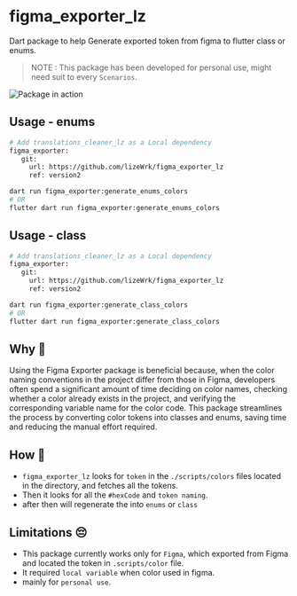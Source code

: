 # figma_exporter_lz

Dart package to help Generate exported token from figma to flutter class or enums.

> NOTE : This package has been developed for personal use, might need suit to every `Scenarios`.

![Package in action](https://github.com/lizeWrk/figma_exporter_lz)

## Usage - enums

```sh
# Add translations_cleaner_lz as a Local dependency
figma_exporter:
   git:
     url: https://github.com/lizeWrk/figma_exporter_lz
     ref: version2

dart run figma_exporter:generate_enums_colors
# OR
flutter dart run figma_exporter:generate_enums_colors

```

## Usage - class

```sh
# Add translations_cleaner_lz as a Local dependency
figma_exporter:
   git:
     url: https://github.com/lizeWrk/figma_exporter_lz
     ref: version2

dart run figma_exporter:generate_class_colors
# OR
flutter dart run figma_exporter:generate_class_colors

```

## Why 🤔

Using the Figma Exporter package is beneficial because, when the color naming conventions in the project differ from those in Figma, developers often spend a significant amount of time deciding on color names, checking whether a color already exists in the project, and verifying the corresponding variable name for the color code. This package streamlines the process by converting color tokens into classes and enums, saving time and reducing the manual effort required.

## How 🤖

- `figma_exporter_lz` looks for `token` in the `./scripts/colors` files located in the directory, and fetches all the tokens.
- Then it looks for all the `#hexCode` and `token naming`.
- after then will regenerate the into `enums` or `class`

## Limitations 😔

- This package currently works only for `Figma`, which exported from Figma and located the token in `.scripts/color` file.
- It required `local variable` when color used in figma.
- mainly for `personal use`.
